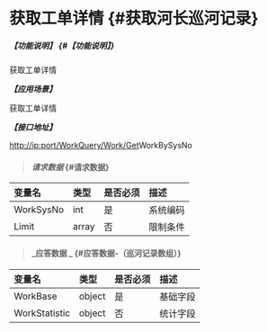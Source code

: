# 获取工单详情 {#获取河长巡河记录}

##### _【功能说明】_ {#【功能说明】}

获取工单详情

_**【应用场景】**_

获取工单详情

_**【接口地址】**_

[http://ip:port/WorkQuery/Work/Get](http://ip:port/HMQuery/PatrolRiver/GetPatrolRivers)WorkBySysNo

> #### _请求数据_ {#请求数据}

| 变量名 | 类型 | 是否必须 | 描述 |
| :--- | :--- | :--- | :--- |
| WorkSysNo | int | 是 | 系统编码 |
| Limit | array | 否 | 限制条件 |

> #### _应答数据 _ {#应答数据-（巡河记录数组）}

| 变量名 | 类型 | 是否必须 | 描述 |
| :--- | :--- | :--- | :--- |
| WorkBase | object | 是 | 基础字段 |
| WorkStatistic | object | 否 | 统计字段 |



